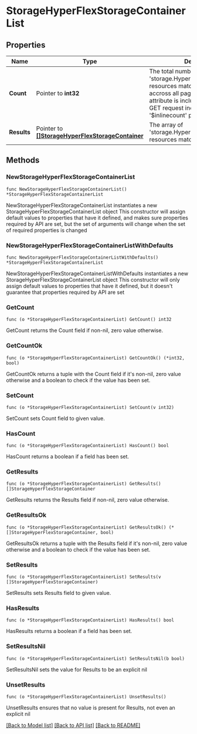 # StorageHyperFlexStorageContainerList

## Properties

Name | Type | Description | Notes
------------ | ------------- | ------------- | -------------
**Count** | Pointer to **int32** | The total number of &#39;storage.HyperFlexStorageContainer&#39; resources matching the request, accross all pages. The &#39;Count&#39; attribute is included when the HTTP GET request includes the &#39;$inlinecount&#39; parameter. | [optional] 
**Results** | Pointer to [**[]StorageHyperFlexStorageContainer**](StorageHyperFlexStorageContainer.md) | The array of &#39;storage.HyperFlexStorageContainer&#39; resources matching the request. | [optional] 

## Methods

### NewStorageHyperFlexStorageContainerList

`func NewStorageHyperFlexStorageContainerList() *StorageHyperFlexStorageContainerList`

NewStorageHyperFlexStorageContainerList instantiates a new StorageHyperFlexStorageContainerList object
This constructor will assign default values to properties that have it defined,
and makes sure properties required by API are set, but the set of arguments
will change when the set of required properties is changed

### NewStorageHyperFlexStorageContainerListWithDefaults

`func NewStorageHyperFlexStorageContainerListWithDefaults() *StorageHyperFlexStorageContainerList`

NewStorageHyperFlexStorageContainerListWithDefaults instantiates a new StorageHyperFlexStorageContainerList object
This constructor will only assign default values to properties that have it defined,
but it doesn't guarantee that properties required by API are set

### GetCount

`func (o *StorageHyperFlexStorageContainerList) GetCount() int32`

GetCount returns the Count field if non-nil, zero value otherwise.

### GetCountOk

`func (o *StorageHyperFlexStorageContainerList) GetCountOk() (*int32, bool)`

GetCountOk returns a tuple with the Count field if it's non-nil, zero value otherwise
and a boolean to check if the value has been set.

### SetCount

`func (o *StorageHyperFlexStorageContainerList) SetCount(v int32)`

SetCount sets Count field to given value.

### HasCount

`func (o *StorageHyperFlexStorageContainerList) HasCount() bool`

HasCount returns a boolean if a field has been set.

### GetResults

`func (o *StorageHyperFlexStorageContainerList) GetResults() []StorageHyperFlexStorageContainer`

GetResults returns the Results field if non-nil, zero value otherwise.

### GetResultsOk

`func (o *StorageHyperFlexStorageContainerList) GetResultsOk() (*[]StorageHyperFlexStorageContainer, bool)`

GetResultsOk returns a tuple with the Results field if it's non-nil, zero value otherwise
and a boolean to check if the value has been set.

### SetResults

`func (o *StorageHyperFlexStorageContainerList) SetResults(v []StorageHyperFlexStorageContainer)`

SetResults sets Results field to given value.

### HasResults

`func (o *StorageHyperFlexStorageContainerList) HasResults() bool`

HasResults returns a boolean if a field has been set.

### SetResultsNil

`func (o *StorageHyperFlexStorageContainerList) SetResultsNil(b bool)`

 SetResultsNil sets the value for Results to be an explicit nil

### UnsetResults
`func (o *StorageHyperFlexStorageContainerList) UnsetResults()`

UnsetResults ensures that no value is present for Results, not even an explicit nil

[[Back to Model list]](../README.md#documentation-for-models) [[Back to API list]](../README.md#documentation-for-api-endpoints) [[Back to README]](../README.md)


